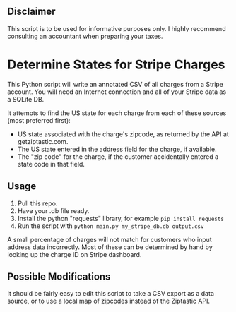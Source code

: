 Disclaimer
--------

This script is to be used for informative purposes only. I highly
recommend consulting an accountant when preparing your taxes.

Determine States for Stripe Charges
=====================

This Python script will write an annotated CSV of all charges from
a Stripe account. You will need an Internet connection and all of
your Stripe data as a SQLite DB.

It attempts to find the US state for each charge from each of these
sources (most preferred first):

* US state associated with the charge's zipcode, as returned by the API at getziptastic.com.
* The US state entered in the address field for the charge, if available.
* The "zip code" for the charge, if the customer accidentally entered a state code in that field.

Usage
------

1. Pull this repo.
2. Have your .db file ready.
3. Install the python "requests" library, for example `pip install requests`
4. Run the script with `python main.py my_stripe_db.db output.csv`

A small percentage of charges will not match for customers who input address data incorrectly.
Most of these can be determined by hand by looking up the charge ID on Stripe dashboard.

Possible Modifications
-----------

It should be fairly easy to edit this script to take a CSV export as a data source, or
to use a local map of zipcodes instead of the Ziptastic API.
